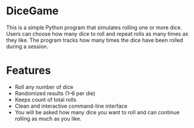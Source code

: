 # DiceGame
This is a simple Python program that simulates rolling one or more dice. Users can choose how many dice to roll and repeat rolls as many times as they like. The program tracks how many times the dice have been rolled during a session.

# Features
- Roll any number of dice
- Randomized results (1–6 per die)
- Keeps count of total rolls
- Clean and interactive command-line interface
- You will be asked how many dice you want to roll and can continue rolling as much as you like.
